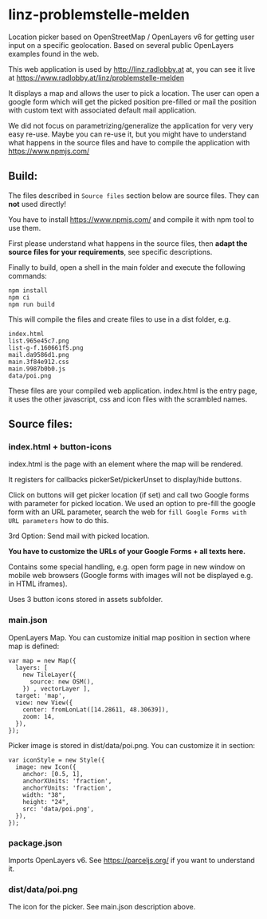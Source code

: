 # linz-problemstelle-melden
Location picker based on OpenStreetMap / OpenLayers v6 for getting user input on a specific geolocation. Based on several public OpenLayers examples found in the web.

This web application is used by http://linz.radlobby.at at, you can see it live at https://www.radlobby.at/linz/problemstelle-melden

It displays a map and allows the user to pick a location. The user can open a google form which will get the picked position pre-filled or mail the position with custom text with associated default mail application.  

We did not focus on parametrizing/generalize the application for very very easy re-use. Maybe you can re-use it, but you might have to understand what happens in the source files and have to compile the application with https://www.npmjs.com/  

## Build: ##
 
The files described in `Source files` section below are source files. They can **not** used directly!

You have to install https://www.npmjs.com/ and compile it with npm tool to use them.

First please understand what happens in the source files, then **adapt the source files for your requirements**, see specific descriptions.   

Finally to build, open a shell in the main folder and execute the following commands:  

```
npm install
npm ci
npm run build 
```

This will compile the files and create files to use in a dist folder, e.g.

```
index.html
list.965e45c7.png
list-g-f.160661f5.png
mail.da9586d1.png
main.3f84e912.css
main.9987b0b0.js
data/poi.png
```

These files are your compiled web application. index.html is the entry page, it uses the other javascript, css and icon files with the scrambled names.

## Source files:

### index.html + button-icons

index.html is the page with an element where the map will be rendered.

It registers for callbacks pickerSet/pickerUnset to display/hide buttons.

Click on buttons will get picker location (if set) and call two Google forms with parameter for picked location. We used an option to pre-fill the google form with an URL parameter, search the web for `fill Google Forms with URL parameters` how to do this. 
 
3rd Option: Send mail with picked location.

**You have to customize the URLs of your Google Forms + all texts here.**

Contains some special handling, e.g. open form page in new window on mobile web browsers (Google forms with images will not be displayed e.g. in HTML iframes).

Uses 3 button icons stored in assets subfolder.
 
### main.json

OpenLayers Map. You can customize initial map position in section where map is defined:

```
var map = new Map({
  layers: [
    new TileLayer({
      source: new OSM(),
    }) , vectorLayer ],
  target: 'map',
  view: new View({
    center: fromLonLat([14.28611, 48.30639]),
    zoom: 14,
  }),
});
```

Picker image is stored in dist/data/poi.png. You can customize it in section:

```
var iconStyle = new Style({
  image: new Icon({
    anchor: [0.5, 1],
    anchorXUnits: 'fraction',
    anchorYUnits: 'fraction',
    width: "38",
    height: "24",
    src: 'data/poi.png',
  }),
});
```

### package.json

Imports OpenLayers v6. See https://parceljs.org/ if you want to understand it. 

### dist/data/poi.png

The icon for the picker. See main.json description above.

